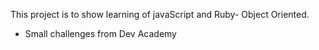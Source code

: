 
 This project is to show learning of javaScript and Ruby- Object Oriented.

- Small challenges from Dev Academy
